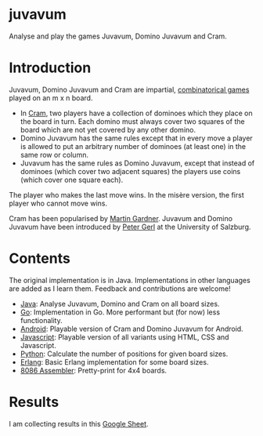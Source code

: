 juvavum
=======

Analyse and play the games Juvavum, Domino Juvavum and Cram.

# Introduction
Juvavum, Domino Juvavum and Cram are impartial, [combinatorical games](https://en.wikipedia.org/wiki/Combinatorial_game_theory) played on an m x n board.

* In [Cram](https://en.wikipedia.org/wiki/Cram_(game)), two players have a collection of dominoes which they place on the board in turn. Each domino must always cover two squares of the board which are not yet covered by any other domino.
* Domino Juvavum has the same rules except that in every move a player is allowed to put an arbitrary number of dominoes (at least one) in the same row or column.
* Juvavum has the same rules as Domino Juvavum, except that instead of dominoes (which cover two adjacent squares) the players use coins (which cover one square each).

The player who makes the last move wins. In the misère version, the first player who cannot move wins.

Cram has been popularised by [Martin Gardner](https://en.wikipedia.org/wiki/Martin_Gardner). Juvavum and Domino Juvavum have been introduced by [Peter Gerl](https://petergerl-mathematiker.tumblr.com) at the University of Salzburg.

# Contents

The original implementation is in Java. Implementations in other languages are added as I learn them. Feedback and contributions are welcome!

* [Java](java): Analyse Juvavum, Domino and Cram on all board sizes.
* [Go](go): Implementation in Go. More performant but (for now) less functionality.
* [Android](android): Playable version of Cram and Domino Juvavum for Android.
* [Javascript](js): Playable version of all variants using HTML, CSS and Javascript.
* [Python](python): Calculate the number of positions for given board sizes.
* [Erlang](erlang): Basic Erlang implementation for some board sizes.
* [8086 Assembler](asm/8086): Pretty-print for 4x4 boards.

# Results
I am collecting results in this [Google Sheet](https://docs.google.com/spreadsheets/d/1QFaqaRN4wdvPGEEx9gDphZzy8yk3d-RP9WAN8shMqsU/edit?usp=sharing).

